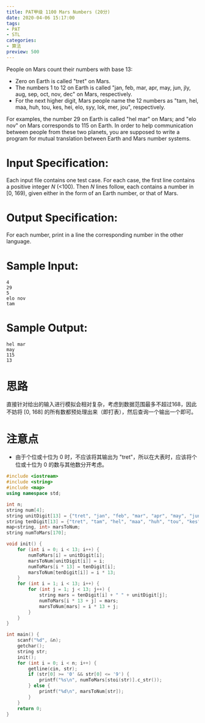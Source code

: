 ```yaml
---
title: PAT甲级 1100 Mars Numbers (20分)
date: 2020-04-06 15:17:00
tags: 
- PAT
- STL
categories: 
- 算法
preview: 500
---
```


People on Mars count their numbers with base 13:

- Zero on Earth is called "tret" on Mars.
- The numbers 1 to 12 on Earth is called "jan, feb, mar, apr, may, jun, jly, aug, sep, oct, nov, dec" on Mars, respectively.
- For the next higher digit, Mars people name the 12 numbers as "tam, hel, maa, huh, tou, kes, hei, elo, syy, lok, mer, jou", respectively.

For examples, the number 29 on Earth is called "hel mar" on Mars; and "elo nov" on Mars corresponds to 115 on Earth. In order to help communication between people from these two planets, you are supposed to write a program for mutual translation between Earth and Mars number systems.

# Input Specification:

Each input file contains one test case. For each case, the first line contains a positive integer *N* (<100). Then *N* lines follow, each contains a number in [0, 169), given either in the form of an Earth number, or that of Mars.

# Output Specification:

For each number, print in a line the corresponding number in the other language.

# Sample Input:

```in
4
29
5
elo nov
tam
```

# Sample Output:

```out
hel mar
may
115
13
```

# 思路

直接针对给出的输入进行模拟会相对复杂，考虑到数据范围最多不超过168，因此不妨将 [0, 168] 的所有数都预处理出来（即打表），然后查询一个输出一个即可。

# 注意点

- 由于个位或十位为 0 时，不应该将其输出为 "tret"，所以在大表时，应该将个位或十位为 0 的数与其他数分开考虑。

``` cpp
#include <iostream>
#include <string>
#include <map>
using namespace std;

int n;
string num[4];
string unitDigit[13] = {"tret", "jan", "feb", "mar", "apr", "may", "jun", "jly", "aug", "sep", "oct", "nov", "dec"};
string tenDigit[13] = {"tret", "tam", "hel", "maa", "huh", "tou", "kes", "hei", "elo", "syy", "lok", "mer", "jou"};
map<string, int> marsToNum;
string numToMars[170];

void init() {
    for (int i = 0; i < 13; i++) {
        numToMars[i] = unitDigit[i];
        marsToNum[unitDigit[i]] = i;
        numToMars[i * 13] = tenDigit[i];
        marsToNum[tenDigit[i]] = i * 13;
    }
    for (int i = 1; i < 13; i++) {
        for (int j = 1; j < 13; j++) {
            string mars = tenDigit[i] + " " + unitDigit[j];
            numToMars[i * 13 + j] = mars;
            marsToNum[mars] = i * 13 + j;
        }
    }
}

int main() {
    scanf("%d", &n);
    getchar();
    string str;
    init();
    for (int i = 0; i < n; i++) {
        getline(cin, str);
        if (str[0] >= '0' && str[0] <= '9') {
            printf("%s\n", numToMars[stoi(str)].c_str());
        } else {
            printf("%d\n", marsToNum[str]);
        }
    }
    return 0;
}
```

